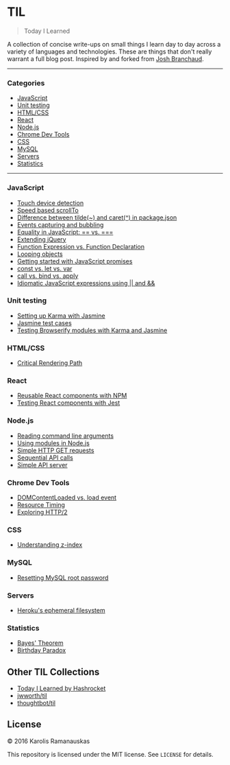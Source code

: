 # TIL

> Today I Learned

A collection of concise write-ups on small things I learn day to day across a
variety of languages and technologies. These are things that don't really
warrant a full blog post. Inspired by and forked from [Josh Branchaud](http://joshbranchaud.com/).

---

### Categories

* [JavaScript](#javascript)
* [Unit testing](#unit-testing)
* [HTML/CSS](#htmlcss)
* [React](#react)
* [Node.js](#nodejs)
* [Chrome Dev Tools](#chrome-dev-tools)
* [CSS](#css)
* [MySQL](#mysql)
* [Servers](#servers)
* [Statistics](#statistics)

---

### JavaScript
- [Touch device detection](javascript/touch-device-detection.md)
- [Speed based scrollTo](javascript/speed-based-scrollto.md)
- [Difference between tilde(~) and caret(^) in package.json](javascript/difference-tilde-caret.md)
- [Events capturing and bubbling](javascript/events-capturing-bubbling.md)
- [Equality in JavaScript: == vs. ===](javascript/equality-in-javascript.md)
- [Extending jQuery](javascript/extending-jquery.md)
- [Function Expression vs. Function Declaration](javascript/function-expression-vs-declaration.md)
- [Looping objects](javascript/looping-objects.md)
- [Getting started with JavaScript promises](javascript/getting-started-with-promises.md)
- [const vs. let vs. var](javascript/const-let-var.md)
- [call vs. bind vs. apply](javascript/call-bind-apply.md)
- [Idiomatic JavaScript expressions using || and &&](javascript/idiomatic-javascript-expressions.md)

### Unit testing
- [Setting up Karma with Jasmine](unit-testing/setting-up-karma-with-jasmine.md)
- [Jasmine test cases](unit-testing/jasmine-test-cases.md)
- [Testing Browserify modules with Karma and Jasmine](unit-testing/browserify-testing.md)

### HTML/CSS
- [Critical Rendering Path](html-css/critical-rendering-path.md)

### React
- [Reusable React components with NPM](React/reusable-react-components-with-npm.md)
- [Testing React components with Jest](React/testing-react-with-jest.md)

### Node.js
- [Reading command line arguments](nodejs/reading-command-line-arguments.md)
- [Using modules in Node.js](nodejs/nodejs-modules.md)
- [Simple HTTP GET requests](nodejs/simple-http-get-requests.md)
- [Sequential API calls](nodejs/sequential-api-calls.md)
- [Simple API server](node.js/simple-api-server.md)

### Chrome Dev Tools
- [DOMContentLoaded vs. load event](chrome-dev-tools/domcontentloaded-vs-load-event.md)
- [Resource Timing](chrome-dev-tools/understanding-resource-timing.md)
- [Exploring HTTP/2](chrome-dev-tools/exploring-http-2.md)

### CSS
- [Understanding z-index](css/understanding-z-index.md)

### MySQL
- [Resetting MySQL root password](mysql/resetting-mysql-root-password.md)

### Servers
- [Heroku's ephemeral filesystem](servers/herokus-ephemeral-filesystem.md)

### Statistics
- [Bayes' Theorem](statistics/bayes-theorem.md)
- [Birthday Paradox](statistics/birthday-paradox.md)

## Other TIL Collections

* [Today I Learned by Hashrocket](https://til.hashrocket.com)
* [jwworth/til](https://github.com/jwworth/til)
* [thoughtbot/til](https://github.com/thoughtbot/til)

## License

&copy; 2016 Karolis Ramanauskas

This repository is licensed under the MIT license. See `LICENSE` for
details.
